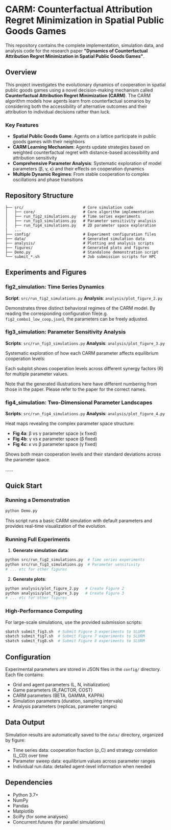 # CARM: Counterfactual Attribution Regret Minimization in Spatial Public Goods Games

This repository contains the complete implementation, simulation data, and analysis code for the research paper **"Dynamics of Counterfactual Attribution Regret Minimization in Spatial Public Goods Games"**.

## Overview

This project investigates the evolutionary dynamics of cooperation in spatial public goods games using a novel decision-making mechanism called **Counterfactual Attribution Regret Minimization (CARM)**. The CARM algorithm models how agents learn from counterfactual scenarios by considering both the accessibility of alternative outcomes and their attribution to individual decisions rather than luck.

### Key Features

- **Spatial Public Goods Game**: Agents on a lattice participate in public goods games with their neighbors
- **CARM Learning Mechanism**: Agents update strategies based on weighted counterfactual regret with distance-based accessibility and attribution sensitivity
- **Comprehensive Parameter Analysis**: Systematic exploration of model parameters (β, γ, κ) and their effects on cooperation dynamics
- **Multiple Dynamic Regimes**: From stable cooperation to complex oscillations and phase transitions

## Repository Structure

```
├── src/                          # Core simulation code
│   ├── core/                     # Core algorithm implementation
│   ├── run_fig2_simulations.py   # Time series experiments
│   ├── run_fig3_simulations.py   # Parameter sensitivity analysis
│   ├── run_fig4_simulations.py   # 2D parameter space exploration
|   ...
├── config/                       # Experiment configuration files
├── data/                         # Generated simulation data
├── analysis/                     # Plotting and analysis scripts
├── figures/                      # Generated plots and figures
├── Demo.py                       # Standalone demonstration script
└── submit_*.sh                   # Job submission scripts for HPC
```


## Experiments and Figures

### fig2_simulation: Time Series Dynamics
**Script**: `src/run_fig2_simulations.py`
**Analysis**: `analysis/plot_figure_2.py`

Demonstrates three distinct behavioral regimes of the CARM model. By reading the corresponding configuration file(e.g. `fig2_combo1_low_coop,json`), the parameters can be freely adjusted.

### fig3_simulation: Parameter Sensitivity Analysis
**Scripts**: `src/run_fig3_simulations.py`
**Analysis**: `analysis/plot_figure_3.py`

Systematic exploration of how each CARM parameter affects equilibrium cooperation levels:

Each subplot shows cooperation levels across different synergy factors (R) for multiple parameter values.

Note that the generated illustrations here have different numbering from those in the paper. Please refer to the paper for the correct names.

### fig4_simulation: Two-Dimensional Parameter Landscapes
**Scripts**: `src/run_fig4_simulations.py`
**Analysis**: `analysis/plot_figure_4.py`

Heat maps revealing the complex parameter space structure:
- **Fig 4a**: β vs γ parameter space (κ fixed)
- **Fig 4b**: γ vs κ parameter space (β fixed)
- **Fig 4c**: κ vs β parameter space (γ fixed)

Shows both mean cooperation levels and their standard deviations across the parameter space.

......

## Quick Start

### Running a Demonstration
```bash
python Demo.py
```

This script runs a basic CARM simulation with default parameters and provides real-time visualization of the evolution.

### Running Full Experiments

1. **Generate simulation data**:
```bash
python src/run_fig2_simulations.py  # Time series experiments
python src/run_fig3_simulations.py  # Parameter sensitivity
# ... etc for other figures
```

2. **Generate plots**:
```bash
python analysis/plot_figure_2.py   # Create Figure 2
python analysis/plot_figure_3.py   # Create Figure 3
# ... etc for other figures
```

### High-Performance Computing
For large-scale simulations, use the provided submission scripts:
```bash
sbatch submit_fig3.sh  # Submit Figure 3 experiments to SLURM
sbatch submit_fig7.sh  # Submit Figure 7 experiments to SLURM
sbatch submit_fig8.sh  # Submit Figure 8 experiments to SLURM
```

## Configuration

Experimental parameters are stored in JSON files in the `config/` directory. Each file contains:
- Grid and agent parameters (L, N, initialization)
- Game parameters (R_FACTOR, COST)
- CARM parameters (BETA, GAMMA, KAPPA)
- Simulation parameters (duration, sampling intervals)
- Analysis parameters (replicas, parameter ranges)

## Data Output

Simulation results are automatically saved to the `data/` directory, organized by figure:
- Time series data: cooperation fraction (ρ_C) and strategy correlation (L_CD) over time
- Parameter sweep data: equilibrium values across parameter ranges
- Individual run data: detailed agent-level information when needed

## Dependencies

- Python 3.7+
- NumPy
- Pandas  
- Matplotlib
- SciPy (for some analyses)
- Concurrent.futures (for parallel simulations)

